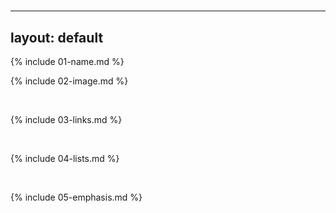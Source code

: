 #

---

layout: default
---

{% include 01-name.md %}  
  
{% include 02-image.md %}

<br>

{% include 03-links.md %}

<br>

{% include 04-lists.md %}

<br>

{% include 05-emphasis.md %}

